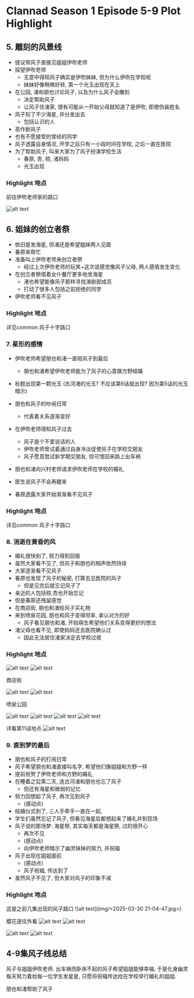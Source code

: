 # Clannad Season 1 Episode 5-9 Plot Highlight

## 5. 雕刻的风景线

- 提议带风子直接见姐姐伊吹老师
- 探望伊吹老师
  - 无意中得知风子确实是伊吹妹妹, 但为什么伊吹在学校呢
  - 妹妹好像稍微好转, 第一个光玉出现在天上
- 在公园, 渚和朋也讨论风子, 以及为什么风子会雕刻
  - 决定帮助风子
  - 让风子住渚家, 很有可能从一开始父母就知道了是伊吹, 即使伪装姓名
- 风子刻了不少海星, 并分发出去
  - 包括认识的人
- 恶作剧风子
- 也有不愿接受的曾经的同学
- 风子透露自身情况, 开学之后只有一小段时间在学校, 之后一直在医院
- 为了帮助风子, 叫来大家为了风子扮演学校生活
  - 春原, 杏, 椋, 渚妈妈
  - 光玉出现

### Highlight 地点

前往伊吹老师家的路口

![alt text](img/jdt45oh.webp)

## 6. 姐妹的创立者祭

- 依旧是发海星, 但渚还是希望姐妹两人见面
- 春原来帮忙
- 准备叫上伊吹老师来创立者祭
  - 经过上次伊吹老师的玩笑+这次说感觉像风子父母, 两人感情发生变化
- 在创立者祭借着女仆餐厅更多地发海星
  - 渚也希望能像风子那样寻找演剧部成员
  - 打动了很多人包括之前拒绝的同学
- 伊吹老师看不见风子

### Highlight 地点

详见common 风子十字路口

### 7. 星形的感情

- 伊吹老师希望朋也和渚一直陪风子到最后
  - 朋也和渚希望伊吹老师能为了风子的心意跟方野结婚

- 标题出现第一颗光玉 (古河渚的光玉? 不应该第6话就出现? 因为第5话的光玉暗示)

- 朋也和风子的吵闹日常
  - 代表着关系逐渐变好
- 在伊吹老师得知风子过去
  - 风子是个不爱说话的人
  - 伊吹老师曾试着通过自身冷淡促使风子在学校交朋友
  - 风子愿意尝试新学期交朋友, 但可惜回来路上出车祸
- 朋也和渚向兴村老师请求伊吹老师在学校的婚礼
- 医生说风子不会再醒来
- 春原透露大家开始渐渐看不见风子

### Highlight 地点

详见common 风子十字路口

### 8. 消逝在黄昏的风

- 婚礼很快到了, 努力得到回报
- 虽然大家看不见了, 但风子和朋也的相声依然持续
- 大家逐渐看不见风子
- 春原也发现了风子的秘密, 打算去见医院的风子
  - 但是见完后就忘记风子了
- 亲近的人包括椋,杏也开始忘记
- 但是春原还残留感觉
- 在商店街, 朋也和渚给风子买礼物
- 来到喷泉花园, 朋也和风子变得坦率, 承认对方的好
  - 风子看见朋也和渚, 开始萌生希望他们关系变得更好的想法
- 渚父母也看不见, 即使妈妈还去医院确认过
  - 因此无法居住渚家决定去学校过夜

### Highlight 地点

![alt text](img/cla-8-31-s.jpg)
![alt text](img/cla-8-31.jpg)

商店街

![alt text](img/cla-8-32-s.jpg)
![alt text](img/cla-8-32.jpg)

喷泉公园

![alt text](img/cla-8-40-s1.jpg)
![alt text](img/cla-8-40.jpg)
![alt text](img/cla-8-37.jpg)
![alt text](img/cla-8-38.jpg)


详看第11话地点
![alt text](img/cla-8-43.jpg)


### 9. 直到梦的最后

- 朋也和风子的打闹日常
- 风子希望朋也和渚直接叫名字, 希望他们像姐姐和方野一样
- 提前祝贺了伊吹老师和方野的婚礼
- 在睡着之后第二天, 连古河渚和朋也也忘了风子
  - 但还有海星和微弱的记忆
- 努力回想起了风子, 再次见到风子
  - (感动点)
- 结婚仪式到了, 三人手牵手一直在一起, 
- 学生们虽然忘记了风子, 但看见海星后都想起来了婚礼并到现场
- 风子说的那场梦: 海星祭, 其实每天都是海星祭, 过的很开心
  - 再次不见
  - (感动点)
  - 向伊吹老师暗示了幽灵妹妹的努力, 并祝福
- 风子出现在姐姐面前
  - (感动点)
  - 风子祝福, 传达到了
- 虽然风子不见了, 但大家对风子的印象不减

### Highlight 地点

这是之前几集出现的风子路口
![alt text](img/<2025-03-30 21-04-47.jpg>)

樱花道往外看
![alt text](img/cla-9-13-s.jpg)
![alt text](img/cla-9-13.jpg)

![alt text](img/CIMG2415.jpg)
![alt text](img/cla-9-14.jpg)


## 4-9集风子线总结

风子与姐姐伊吹老师.
出车祸而卧床不起的风子希望姐姐能够幸福,
于是化身幽灵每天努力着给每一位学生发星星,
只愿将祝福传达给在学校举行婚礼的姐姐.

朋也和渚帮助了风子
